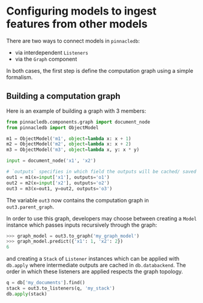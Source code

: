 # Configuring models to ingest features from other models

There are two ways to connect models in `pinnacledb`:

- via interdependent `Listeners`
- via the `Graph` component

In both cases, the first step is define the computation graph using 
a simple formalism.

## Building a computation graph

Here is an example of building a graph with 3 members:

```python
from pinnacledb.components.graph import document_node
from pinnacledb import ObjectModel

m1 = ObjectModel('m1', object=lambda x: x + 1)
m2 = ObjectModel('m2', object=lambda x: x + 2)
m3 = ObjectModel('m3', object=lambda x, y: x * y)

input = document_node('x1', 'x2')

# `outputs` specifies in which field the outputs will be cached/ saved
out1 = m1(x=input['x1'], outputs='o1')
out2 = m2(x=input['x2'], outputs='o2')
out3 = m3(x=out1, y=out2, outputs='o3')
```

The variable `out3` now contains the computation graph in `out3.parent_graph`.

In order to use this graph, developers may choose between creating a `Model`
instance which passes inputs recursively through the graph:

```python
>>> graph_model = out3.to_graph('my_graph_model')
>>> graph_model.predict({'x1': 1, 'x2': 2})
6
```

and creating a `Stack` of `Listener` instances which can be applied with `db.apply`
where intermediate outputs are cached in `db.databackend`.
The order in which these listeners are applied respects 
the graph topology.

```python
q = db['my_documents'].find()
stack = out3.to_listeners(q, 'my_stack')
db.apply(stack)
```
